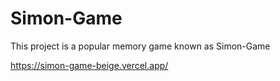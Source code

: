 # Simon-Game
This project is a popular memory game known as Simon-Game

https://simon-game-beige.vercel.app/
